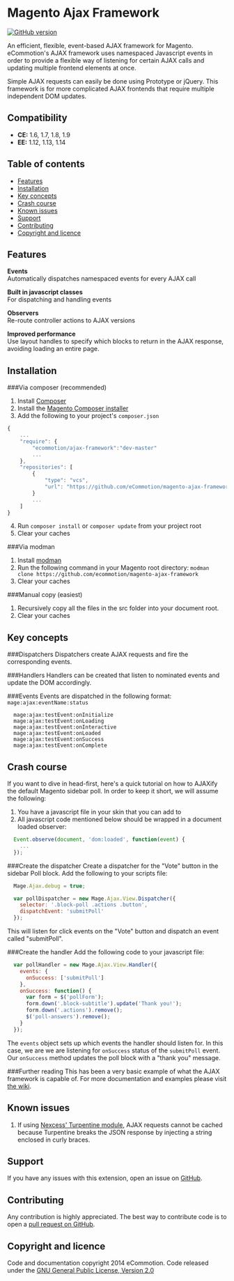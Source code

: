 Magento Ajax Framework
=====================
[![GitHub version](https://badge.fury.io/gh/ecommotion%2Fmagento-ajax-framework.svg)](http://badge.fury.io/gh/ecommotion%2Fmagento-ajax-framework)

An efficient, flexible, event-based AJAX framework for Magento. eCommotion's AJAX framework uses namespaced Javascript events in order to provide a flexible way of listening for certain AJAX calls and updating multiple frontend elements at once.

Simple AJAX requests can easily be done using Prototype or jQuery. This framework is for more complicated AJAX frontends that require multiple independent DOM updates.

Compatibility
-------------
- **CE:** 1.6, 1.7, 1.8, 1.9
- **EE:** 1.12, 1.13, 1.14

Table of contents
-----------------
* [Features](#features)
* [Installation](#installation)
* [Key concepts](#key-concepts)
* [Crash course](#crash-course)
* [Known issues](#known-issues)
* [Support](#support)
* [Contributing](#contributing)
* [Copyright and licence](#copyright-and-licence)


Features
--------
**Events**  
Automatically dispatches namespaced events for every AJAX call  

**Built in javascript classes**  
For dispatching and handling events  

**Observers**   
Re-route controller actions to AJAX versions  

**Improved performance**  
Use layout handles to specify which blocks to return in the AJAX response, avoiding loading an entire page.

Installation
-------------------------
###Via composer (recommended)
1. Install [Composer](https://getcomposer.org)
2. Install the [Magento Composer installer](https://github.com/magento-hackathon/magento-composer-installer)
3. Add the following to your project's `composer.json`  

```js
{
    ...
    "require": {
        "ecommotion/ajax-framework":"dev-master"
        ...
    },
    "repositories": [
        {
            "type": "vcs",
            "url": "https://github.com/eCommotion/magento-ajax-framework"
        }
        ...
    ]
}
```

4. Run `composer install` or `composer update` from your project root
5. Clear your caches


###Via modman
1. Install [modman](https://github.com/colinmollenhour/modman)
2. Run the following command in your Magento root directory:
    `modman clone https://github.com/ecommotion/magento-ajax-framework`
3. Clear your caches

###Manual copy (easiest)
1. Recursively copy all the files in the src folder into your document root.
2. Clear your caches


Key concepts
------------

###Dispatchers
Dispatchers create AJAX requests and fire the corresponding events. 

###Handlers
Handlers can be created that listen to nominated events and update the DOM accordingly.

###Events
Events are dispatched in the following format: `mage:ajax:eventName:status`

```
  mage:ajax:testEvent:onInitialize
  mage:ajax:testEvent:onLoading
  mage:ajax:testEvent:onInteractive
  mage:ajax:testEvent:onLoaded
  mage:ajax:testEvent:onSuccess
  mage:ajax:testEvent:onComplete
```


Crash course
-------------
If you want to dive in head-first, here's a quick tutorial on how to AJAXify the default Magento sidebar poll.
In order to keep it short, we will assume the following:

1. You have a javascript file in your skin that you can add to
2. All javascript code mentioned below should be wrapped in a document loaded observer:  

```javascript
  Event.observe(document, 'dom:loaded', function(event) {
    ...
  });
```


###Create the dispatcher
Create a dispatcher for the "Vote" button in the sidebar Poll block. Add the following to your scripts file:

```javascript
  Mage.Ajax.debug = true;

  var pollDispatcher = new Mage.Ajax.View.Dispatcher({
    selector: '.block-poll .actions .button',
    dispatchEvent: 'submitPoll'
  });
```

This will listen for click events on the "Vote" button and dispatch an event called "submitPoll".

###Create the handler
Add the following code to your javascript file:

```javascript
  var pollHandler = new Mage.Ajax.View.Handler({
    events: {
      onSuccess: ['submitPoll']
    },
    onSuccess: function() {
      var form = $('pollForm');
      form.down('.block-subtitle').update('Thank you!');
      form.down('.actions').remove();
      $('poll-answers').remove();
    }
  });
```
The `events` object sets up which events the handler should listen for. In this case, we are we are listening for `onSuccess` status of the `submitPoll` event.
Our `onSuccess` method updates the poll block with a "thank you" message.

###Further reading
This has been a very basic example of what the AJAX framework is capable of. For more documentation and examples please visit [the wiki](https://ecommotion.atlassian.net/wiki/display/AJAX/AJAX+Framework).


Known issues
-----------------
1. If using [Nexcess' Turpentine module](http://www.magentocommerce.com/magento-connect/turpentine-varnish-cache.html), AJAX requests cannot be cached because Turpentine breaks the JSON response by injecting a string enclosed in curly braces. 


Support
-------
If you have any issues with this extension, open an issue on [GitHub](https://github.com/ecommotion/magento-ajax-framework/issues).


Contributing
------------
Any contribution is highly appreciated. The best way to contribute code is to open a [pull request on GitHub](https://help.github.com/articles/using-pull-requests).


Copyright and licence
-------
Code and documentation copyright 2014 eCommotion. Code released under the [GNU General Public License, Version 2.0](http://opensource.org/licenses/GPL-2.0)


